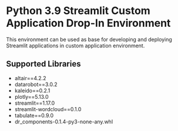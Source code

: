 # Python 3.9 Streamlit Custom Application Drop-In Environment

This environment can be used as base for developing and deploying Streamlit applications
in custom application environment.

## Supported Libraries

* altair==4.2.2
* datarobot==3.0.2
* kaleido==0.2.1
* plotly==5.13.0
* streamlit==1.17.0
* streamlit-wordcloud==0.1.0
* tabulate==0.9.0
* dr_components-0.1.4-py3-none-any.whl
